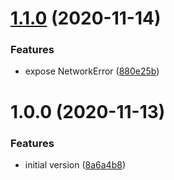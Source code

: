 # [1.1.0](https://github.com/adobe/gh-resolve-ref/compare/v1.0.0...v1.1.0) (2020-11-14)


### Features

* expose NetworkError ([880e25b](https://github.com/adobe/gh-resolve-ref/commit/880e25b228733936726cad3396b8296b4f12f18c))

# 1.0.0 (2020-11-13)


### Features

* initial version ([8a6a4b8](https://github.com/adobe/gh-resolve-ref/commit/8a6a4b856bb2e33474eb24761b1e67061028ef7e))
